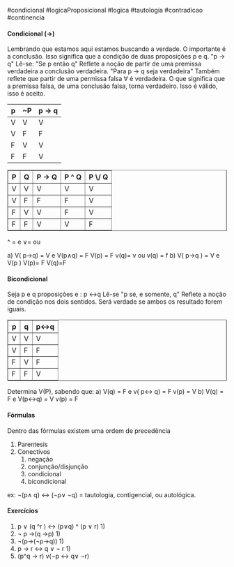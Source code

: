 #condicional #logicaProposicional #logica #tautologia #contradicao #continencia
#### Condicional ($\rightarrow$)
Lembrando que estamos aqui estamos buscando a verdade. O importante é a conclusão.
Isso significa que a condição de duas proposições p e q.
"p $\rightarrow$ q"
Lê-se: "Se p então q"
Reflete a noção de partir de uma premissa verdadeira a conclusão verdadeira. "Para p $\rightarrow$ q seja verdadeira"
Também reflete que partir de uma permissa falsa $\forall$ é verdadeira. O que significa que a premissa falsa, de uma conclusão falsa, torna verdadeiro. Isso é válido, isso é aceito. 



p  | ~P | p -> q
--------- | ----|--
V | V | V
V | F | F
F | V | V
F | F | V


<table border="1"> 
<tr> 
<th> P </th>
<th> Q</th>
<th> P  -> Q</th>
<th> P  ^ Q</th>
<th> P  \/ Q</th>
</tr>
<tr> 
<td> V</td>
<td> V</td>
<td> V</td>
<td> V</td>
<td> V</td>
</tr>
<tr> 
<td> V</td>
<td> F </td>
<td> F </td>
<td> F </td>
<td> V</td>
</tr>
<tr> 
<td> F </td>
<td> V </td>
<td> V </td>
<td> F </td>
<td> V</td>
</tr>
<tr> 
<td> F </td>
<td> F </td>
<td> V </td>
<td> V </td>
<td> F</td>
</tr>
</table>

^ = e
$\vee$= ou

a) V( p->q) = V e V(p$\land$q) = F
	V(p) = F v(q)= v ou v(q) = f
b) V( p->q ) = V e V(p )
	V(p)= F V(q)=F


#### Bicondicional
Seja p e q proposições e : p <->q 
Lê-se "p se, e somente, q"
Reflete a noção de condição nos dois sentidos. Será verdade se ambos os resultado forem iguais. 


<table border="1"> 
	<tr> 
		<th>p</th><th>q</th><th>p<->q</th></tr>
		<tr> 
			<td> V </td><td>V</td> <td>V</td> 
		</tr> 
		<tr>
			<td>V</td> <td>F</td> <td>F</td>
		</tr>
		<tr>
			<td>F</td> <td>V</td> <td>F</td>
		</tr>
		<tr>
			<td>F</td> <td>F</td> <td>V</td>
		</tr>
</table>

Determina V(P), sabendo que:
a) V(q) = F e v( p<-> q) = F
	v(p) = V
b) V(q) = F e V(p<->q) = V
	v(p) = F

#### Fórmulas
Dentro das fórmulas existem uma ordem de precedência
1. Parentesis
2. Conectivos
	1. negação
	2. conjunção/disjunção
	3. condicional
	4. bicondicional

ex: ¬(p$\land$ q) <-> (¬p$\vee$ ¬q) = tautologia, contigencial, ou autológica. 

#### Exercícios
1) p $\vee$ (q ^r ) <-> (p$\vee$q) ^ (p $\vee$ r)
	1) 
2) ¬ p ->(q ->p)
	1) 
3) ¬(p->(¬p->q))
	1) 
4) p -> r <-> q $\vee$ ¬ r
	1) 
5) (p^q -> r) v(¬p <-> q$\vee$ ¬r)
